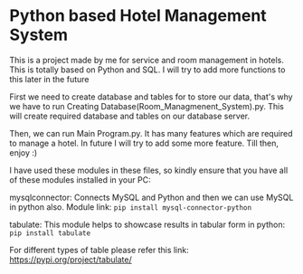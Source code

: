 # Python based Hotel Management System
 This is a project made by me for service and room management in hotels. This is totally based on Python and SQL. I will try to add more functions to this later in the future

First we need to create database and tables for to store our data, that's why we have to run Creating Database(Room_Managmenent_System).py. This will create required database and tables on our database server.

Then, we can run Main Program.py. It has many features which are required to manage a hotel. In future I will try to add some more feature. Till then, enjoy :)

I have used these modules in these files, so kindly ensure that you have all of these modules installed in your PC:

mysqlconnector: Connects MySQL and Python and then we can use MySQL in python also. Module link: 
```pip install mysql-connector-python```

tabulate: This module helps to showcase results in tabular form in python: 
```pip install tabulate``` 

For different types of table please refer this link: https://pypi.org/project/tabulate/
